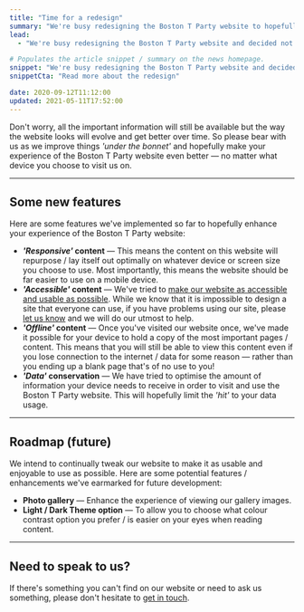 ```yaml
---
title: "Time for a redesign"
summary: "We're busy redesigning the Boston T Party website to hopefully make your experience of the website even better."
lead:
  - "We're busy redesigning the Boston T Party website and decided not to do it all in one go."

# Populates the article snippet / summary on the news homepage.
snippet: "We're busy redesigning the Boston T Party website and decided not to do it all in one go."
snippetCta: "Read more about the redesign"

date: 2020-09-12T11:12:00
updated: 2021-05-11T17:52:00
---
```


Don't worry, all the important information will still be available but the way the website looks will evolve and get better over time. So please bear with us as we improve things *'under the bonnet'* and hopefully make your experience of the Boston T Party website even better &mdash; no matter what device you choose to visit us on.

---

## Some new features

Here are some features we've implemented so far to hopefully enhance your experience of the Boston T Party website:

* ***'Responsive'* content** &mdash; This means the content on this website will repurpose / lay itself out optimally on whatever device or screen size you choose to use. Most importantly, this means the website should be far easier to use on a mobile device.
* ***'Accessible'* content** &mdash; We've tried to [make our website as accessible and usable as possible][1]. While we know that it is impossible to design a site that everyone can use, if you have problems using our site, please [let us know][2] and we will do our utmost to help.
* ***'Offline'* content** &mdash; Once you've visited our website once, we've made it possible for your device to hold a copy of the most important pages / content. This means that you will still be able to view this content even if you lose connection to the internet / data for some reason &mdash; rather than you ending up a blank page that's of no use to you!
* ***'Data'* conservation** &mdash; We have tried to optimise the amount of information your device needs to receive in order to visit and use the Boston T Party website. This will hopefully limit the *'hit'* to your data usage.

---

## Roadmap (future)

We intend to continually tweak our website to make it as usable and enjoyable to use as possible. Here are some potential features / enhancements we've earmarked for future development:

* **Photo gallery** &mdash; Enhance the experience of viewing our gallery images.
* **Light / Dark Theme option** &mdash; To allow you to choose what colour contrast option you prefer / is easier on your eyes when reading content.

---

## Need to speak to us?

If there's something you can't find on our website or need to ask us something, please don't hesitate to [get in touch][2].

[1]: /accessibility
[2]: /contact
